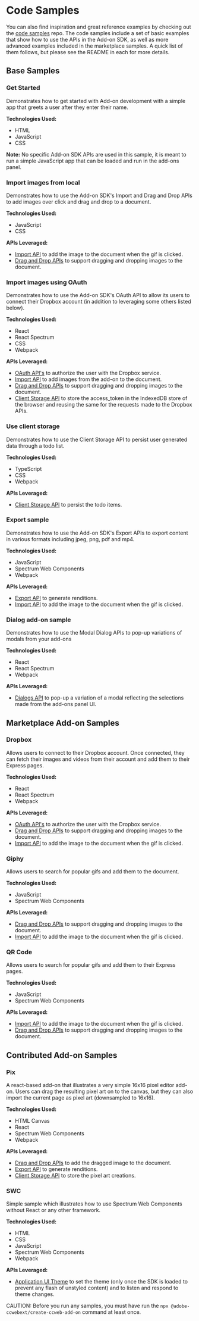 # Code Samples

You can also find inspiration and great reference examples by checking out the [code samples](https://github.com/AdobeDocs/express-add-on-samples) repo. The code samples include a set of basic examples that show how to use the APIs in the Add-on SDK, as well as more advanced examples included in the marketplace samples. A quick list of them follows, but please see the README in each for more details.

## Base Samples

### Get Started
Demonstrates how to get started with Add-on development with a simple app that greets a user after they enter their name.

**Technologies Used:** <br/>

- HTML
- JavaScript
- CSS

**Note:** No specific Add-on SDK APIs are used in this sample, it is meant to run a simple JavaScript app that can be loaded and run in the add-ons panel.

### Import images from local
Demonstrates how to use the Add-on SDK's Import and Drag and Drop APIs to add images over click and drag and drop to a document.

**Technologies Used:** <br/>

- JavaScript
- CSS

**APIs Leveraged:**<br/>

- [Import API](../3-WritingCode/api-reference.md#import) to add the image to the document when the gif is clicked.
- [Drag and Drop APIs](../3-WritingCode/api-reference.md#drag-and-drop) to support dragging and dropping images to the document.

### Import images using OAuth
Demonstrates how to use the Add-on SDK's OAuth API to allow its users to connect their Dropbox account (in addition to leveraging some others listed below). 

**Technologies Used:** <br/>

- React
- React Spectrum
- CSS
- Webpack

**APIs Leveraged:**<br/>

- [OAuth API's](../3-WritingCode/api-reference.md#authorize-using-oauth-20) to authorize the user with the Dropbox service.
- [Import API](../3-WritingCode/api-reference.md#import) to add images from the add-on to the document.
- [Drag and Drop APIs](../3-WritingCode/api-reference.md#drag-and-drop) to support dragging and dropping images to the document.
- [Client Storage API](../3-WritingCode/api-reference.md#client-storage) to store the access_token in the IndexedDB store of the browser and reusing the same for the requests made to the Dropbox APIs.


### Use client storage
Demonstrates how to use the Client Storage API to persist user generated data through a todo list.

**Technologies Used:** <br/>

- TypeScript
- CSS
- Webpack

**APIs Leveraged:**<br/>

- [Client Storage API](../3-WritingCode/api-reference.md#client-storage) to persist the todo items.

### Export sample
Demonstrates how to use the Add-on SDK's Export APIs to export content in various formats including jpeg, png, pdf and mp4.

**Technologies Used:** <br/>

- JavaScript
- Spectrum Web Components
- Webpack

**APIs Leveraged:**<br/>

- [Export API](../3-WritingCode/api-reference.md#export-new) to generate renditions.
- [Import API](../3-WritingCode/api-reference.md#import) to add the image to the document when the gif is clicked.

### Dialog add-on sample
Demonstrates how to use the Modal Dialog APIs to pop-up variations of modals from your add-ons

**Technologies Used:** <br/>

- React
- React Spectrum
- Webpack

**APIs Leveraged:**<br/>

- [Dialogs API](../3-WritingCode/api-reference.md#simple-modal-dialogs-new) to pop-up a variation of a modal reflecting the selections made from the add-ons panel UI.


## Marketplace Add-on Samples

### Dropbox 
Allows users to connect to their Dropbox account. Once connected, they can fetch their images and videos from their account and add them to their Express pages.

**Technologies Used:** <br/>

- React
- React Spectrum
- Webpack

**APIs Leveraged:**<br/>

- [OAuth API's](../3-WritingCode/api-reference.md#authorize-using-oauth-20) to authorize the user with the Dropbox service.
- [Drag and Drop APIs](../3-WritingCode/api-reference.md#drag-and-drop) to support dragging and dropping images to the document.
- [Import API](../3-WritingCode/api-reference.md#import) to add the image to the document when the gif is clicked.

### Giphy 
Allows users to search for popular gifs and add them to the document.

**Technologies Used:** <br/>

- JavaScript 
- Spectrum Web Components

**APIs Leveraged:**<br/>

- [Drag and Drop APIs](../3-WritingCode/api-reference.md#drag-and-drop) to support dragging and dropping images to the document.
- [Import API](../3-WritingCode/api-reference.md#import) to add the image to the document when the gif is clicked.

### QR Code
Allows users to search for popular gifs and add them to their Express pages.

**Technologies Used:** <br/>

- JavaScript 
- Spectrum Web Components

**APIs Leveraged:**<br/>

- [Import API](../3-WritingCode/api-reference.md#import) to add the image to the document when the gif is clicked.
- [Drag and Drop APIs](../3-WritingCode/api-reference.md#drag-and-drop) to support dragging and dropping images to the document.

## Contributed Add-on Samples
### Pix
A react-based add-on that illustrates a very simple 16x16 pixel editor add-on. Users can drag the resulting pixel art on to the canvas, but they can also import the current page as pixel art (downsampled to 16x16).

**Technologies Used:** <br/>

- HTML Canvas
- React
- Spectrum Web Components
- Webpack

**APIs Leveraged:**<br/>

- [Drag and Drop APIs](../3-WritingCode/api-reference.md#drag-and-drop) to add the dragged image to the document.
- [Export API](../3-WritingCode/api-reference.md#export-new) to generate renditions.
- [Client Storage API](../3-WritingCode/api-reference.md#client-storage) to store the pixel art creations.

### SWC
Simple sample which illustrates how to use Spectrum Web Components without React or any other framework.

**Technologies Used:** <br/>

- HTML
- CSS
- JavaScript
- Spectrum Web Components
- Webpack

**APIs Leveraged:**<br/>

- [Application UI Theme](../3-WritingCode/api-reference.md#application-ui-theme) to set the theme (only once the SDK is loaded to prevent any flash of unstyled content) and to listen and respond to theme changes.

CAUTION:
Before you run any samples, you must have run the `npx @adobe-ccwebext/create-ccweb-add-on` command at least once.
